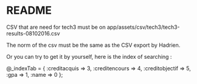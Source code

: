 # README

CSV that are need for tech3 must be on app/assets/csv/tech3/tech3-results-08102016.csv

The norm of the csv must be the same as the CSV export by Hadrien.

Or you can try to get it by yourself, here is the index of searching :

@_indexTab = {
        :creditacquis => 3,
        :creditencours => 4,
        :creditobjectif => 5,
        :gpa => 1,
        :name => 0
      };

